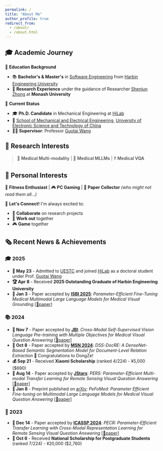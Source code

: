 ```yaml
---
permalink: /
title: "About Me"
author_profile: true
redirect_from: 
  - /about/
  - /about.html
---
```


## 🎓 Academic Journey

🎯 **Education Background**
- 📚 **Bachelor's & Master's** in [Software Engineering](https://en.wikipedia.org/wiki/Software_engineering) from [Harbin Engineering University](http://www.hrbeu.edu.cn/)
- 🔬 **Research Experience** under the guidance of Researcher [Shenjun Zhong](https://scholar.google.com.au/citations?hl=en&user=MV5J9X8AAAAJ&view_op=list_works&sortby=pubdate) at **Monash University**

🚀 **Current Status**
- 🎓 **Ph.D. Candidate** in Mechanical Engineering at [HiLab](https://hilab.uestc.edu.cn/#/index)
- 🏫 [School of Mechanical and Electrical Engineering](https://www.smee.uestc.edu.cn/index.htm), [University of Electronic Science and Technology of China](https://www.uestc.edu.cn/3974ba6dfa50d5c04a9414d3ce8bfd34.html?n=8e7z368tn51)
- 👨‍🏫 **Supervisor**: Professor [Guotai Wang](https://faculty.uestc.edu.cn/wangguotai/zh_CN/index.htm)

## 🔬 Research Interests

> 🏥 **Medical Multi-modality** | 🤖 **Medical MLLMs** | ❓ **Medical VQA**

## 🌟 Personal Interests

💪 **Fitness Enthusiast** | 🎮 **PC Gaming** | 📖 **Paper Collector** *(who might not read them all...)*

🤝 **Let's Connect!** I'm always excited to:
- 🔬 **Collaborate** on research projects
- 💪 **Work out** together  
- 🎮 **Game** together

## 🗞️ Recent News & Achievements

### 🎓 2025
- **🎉 May 23** - Admitted to [UESTC](https://www.uestc.edu.cn/3974ba6dfa50d5c04a9414d3ce8bfd34.html?n=8e7z368tn51) and joined [HiLab](https://hilab.uestc.edu.cn/#/index) as a doctoral student under Prof. [Guotai Wang](https://faculty.uestc.edu.cn/wangguotai/zh_CN/index.htm)
- **🏆 Apr 8** - Received **2025 Outstanding Graduate of Harbin Engineering University**
- **📄 Jan 3** - Paper accepted by **[ISBI 2025](https://biomedicalimaging.org/2025/)**: *Parameter-Efficient Fine-Tuning Medical Multimodal Large Language Models for Medical Visual Grounding* [[📖paper](https://ieeexplore.ieee.org/document/10981029?source=AUTHORALERT&dld=aHJiZXUuZWR1LmNu)]

### 📚 2024
- **📄 Nov 7** - Paper accepted by **[JBI](https://www.sciencedirect.com/journal/journal-of-biomedical-informatics)**: *Cross-Modal Self-Supervised Vision Language Pre-training with Multiple Objectives for Medical Visual Question Answering* [[📖paper](https://www.sciencedirect.com/science/article/pii/S1532046424001667)]
- **📄 Oct 8** - Paper accepted by **[MSN 2024](https://ieee-msn.org/2024/)**: *DSS-DocRE: A DenseNet-Based Semantic Segmentation Model for Document-Level Relation Extraction* 🎉 Congratulations to DongZe!
- **💰 Sep 21** - Received **Xiaomi Scholarship** (ranked 4/224) - ¥5,000 ($690)
- **📄 Aug 14** - Paper accepted by **[JStars](https://ieeexplore.ieee.org/xpl/RecentIssue.jsp?punumber=4609443)**: *PERS: Parameter-Efficient Multi-modal Transfer Learning for Remote Sensing Visual Question Answering* [[📖paper](https://ieeexplore.ieee.org/abstract/document/10643278/)]
- **📄 Jan 8** - Preprint published on [arXiv](https://arxiv.org/): *PeFoMed: Parameter Efficient Fine-tuning on Multimodal Large Language Models for Medical Visual Question Answering* [[📖paper](https://arxiv.org/pdf/2401.02797)]

### 🏅 2023
- **📄 Dec 14** - Paper accepted by **[ICASSP 2024](https://2024.ieeeicassp.org/)**: *PECR: Parameter-Efficient Transfer Learning with Cross-Modal Representation Learning for Remote Sensing Visual Question Answering* [[📖paper](https://ieeexplore.ieee.org/abstract/document/10446146/)]
- **🥇 Oct 6** - Received **National Scholarship for Postgraduate Students** (ranked 7/224) - ¥20,000 ($2,760)
